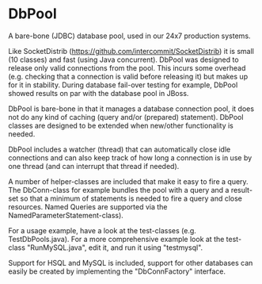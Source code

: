 DbPool
======

A bare-bone (JDBC) database pool, used in our 24x7 production systems.

Like SocketDistrib (https://github.com/intercommit/SocketDistrib)
it is small (10 classes) and fast (using Java concurrent).
DbPool was designed to release only valid connections from the pool.
This incurs some overhead (e.g. checking that a connection is valid
before releasing it) but makes up for it in stability.
During database fail-over testing for example, DbPool showed results on par
with the database pool in JBoss.

DbPool is bare-bone in that it manages a database connection pool, 
it does not do any kind of caching (query and/or (prepared) statement).
DbPool classes are designed to be extended when new/other functionality is needed.

DbPool includes a watcher (thread) that can automatically close idle connections 
and can also keep track of how long a connection is in use by one thread 
(and can interrupt that thread if needed).

A number of helper-classes are included that make it easy to fire a query.
The DbConn-class for example bundles the pool with a query and a result-set
so that a minimum of statements is needed to fire a query and close resources. 
Named Queries are supported via the NamedParameterStatement-class). 

For a usage example, have a look at the test-classes (e.g. TestDbPools.java).
For a more comprehensive example look at the test-class "RunMySQL.java",
edit it, and run it using "testmysql".

Support for HSQL and MySQL is included, support for other databases can easily 
be created by implementing the "DbConnFactory" interface.
